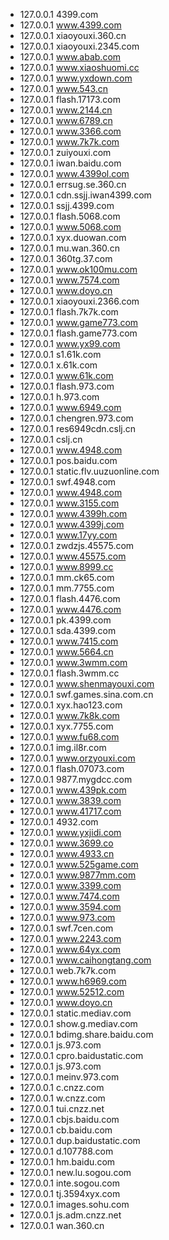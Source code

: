 * 127.0.0.1 4399.com
* 127.0.0.1 www.4399.com
* 127.0.0.1 xiaoyouxi.360.cn
* 127.0.0.1 xiaoyouxi.2345.com
* 127.0.0.1 www.abab.com
* 127.0.0.1 www.xiaoshuomi.cc
* 127.0.0.1 www.yxdown.com
* 127.0.0.1 www.543.cn
* 127.0.0.1 flash.17173.com
* 127.0.0.1 www.2144.cn
* 127.0.0.1 www.6789.cn
* 127.0.0.1 www.3366.com
* 127.0.0.1 www.7k7k.com
* 127.0.0.1 zuiyouxi.com
* 127.0.0.1 iwan.baidu.com
* 127.0.0.1 www.4399ol.com
* 127.0.0.1 errsug.se.360.cn
* 127.0.0.1 cdn.ssjj.iwan4399.com
* 127.0.0.1 ssjj.4399.com
* 127.0.0.1 flash.5068.com
* 127.0.0.1 www.5068.com
* 127.0.0.1 xyx.duowan.com
* 127.0.0.1 mu.wan.360.cn
* 127.0.0.1 360tg.37.com
* 127.0.0.1 www.ok100mu.com
* 127.0.0.1 www.7574.com
* 127.0.0.1 www.doyo.cn
* 127.0.0.1 xiaoyouxi.2366.com
* 127.0.0.1 flash.7k7k.com
* 127.0.0.1 www.game773.com
* 127.0.0.1 flash.game773.com
* 127.0.0.1 www.yx99.com
* 127.0.0.1 s1.61k.com
* 127.0.0.1 x.61k.com
* 127.0.0.1 www.61k.com
* 127.0.0.1 flash.973.com
* 127.0.0.1 h.973.com
* 127.0.0.1 www.6949.com
* 127.0.0.1 chengren.973.com
* 127.0.0.1 res6949cdn.cslj.cn
* 127.0.0.1 cslj.cn
* 127.0.0.1 www.4948.com
* 127.0.0.1 pos.baidu.com
* 127.0.0.1 static.flv.uuzuonline.com
* 127.0.0.1 swf.4948.com
* 127.0.0.1 www.4948.com
* 127.0.0.1 www.3155.com
* 127.0.0.1 www.4399h.com
* 127.0.0.1 www.4399j.com
* 127.0.0.1 www.17yy.com
* 127.0.0.1 zwdzjs.45575.com
* 127.0.0.1 www.45575.com
* 127.0.0.1 www.8999.cc
* 127.0.0.1 mm.ck65.com
* 127.0.0.1 mm.7755.com
* 127.0.0.1 flash.4476.com
* 127.0.0.1 www.4476.com
* 127.0.0.1 pk.4399.com
* 127.0.0.1 sda.4399.com
* 127.0.0.1 www.7415.com
* 127.0.0.1 www.5664.cn
* 127.0.0.1 www.3wmm.com
* 127.0.0.1 flash.3wmm.cc
* 127.0.0.1 www.shenmayouxi.com
* 127.0.0.1 swf.games.sina.com.cn
* 127.0.0.1 xyx.hao123.com
* 127.0.0.1 www.7k8k.com
* 127.0.0.1 xyx.7755.com
* 127.0.0.1 www.fu68.com
* 127.0.0.1 img.il8r.com
* 127.0.0.1 www.orzyouxi.com
* 127.0.0.1 flash.07073.com
* 127.0.0.1 9877.mygdcc.com
* 127.0.0.1 www.439pk.com
* 127.0.0.1 www.3839.com
* 127.0.0.1 www.41717.com
* 127.0.0.1 4932.com
* 127.0.0.1 www.yxjidi.com
* 127.0.0.1 www.3699.co
* 127.0.0.1 www.4933.cn
* 127.0.0.1 www.525game.com
* 127.0.0.1 www.9877mm.com
* 127.0.0.1 www.3399.com
* 127.0.0.1 www.7474.com
* 127.0.0.1 www.3594.com
* 127.0.0.1 www.973.com
* 127.0.0.1 swf.7cen.com
* 127.0.0.1 www.2243.com
* 127.0.0.1 www.64yx.com
* 127.0.0.1 www.caihongtang.com
* 127.0.0.1 web.7k7k.com
* 127.0.0.1 www.h6969.com
* 127.0.0.1 www.52512.com
* 127.0.0.1 www.doyo.cn
* 127.0.0.1 static.mediav.com
* 127.0.0.1 show.g.mediav.com
* 127.0.0.1 bdimg.share.baidu.com
* 127.0.0.1 js.973.com
* 127.0.0.1 cpro.baidustatic.com
* 127.0.0.1 js.973.com
* 127.0.0.1 meinv.973.com
* 127.0.0.1 c.cnzz.com
* 127.0.0.1 w.cnzz.com
* 127.0.0.1 tui.cnzz.net
* 127.0.0.1 cbjs.baidu.com
* 127.0.0.1 cb.baidu.com
* 127.0.0.1 dup.baidustatic.com
* 127.0.0.1 d.107788.com
* 127.0.0.1 hm.baidu.com
* 127.0.0.1 new.lu.sogou.com
* 127.0.0.1 inte.sogou.com
* 127.0.0.1 tj.3594xyx.com
* 127.0.0.1 images.sohu.com
* 127.0.0.1 js.adm.cnzz.net
* 127.0.0.1 wan.360.cn
